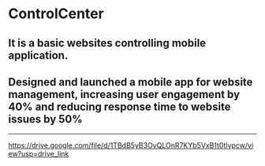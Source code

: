 # ControlCenter
## It is a basic websites controlling mobile application.
## Designed and launched a mobile app for website management, increasing user engagement by 40% and reducing response time to website issues by 50%
---
https://drive.google.com/file/d/1TBdB5yB3OvQLOnR7KYb5VxB1t0tlvpcw/view?usp=drive_link
